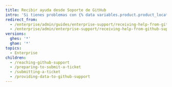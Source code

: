 ```yaml
---
title: Recibir ayuda desde Soporte de GitHub
intro: 'Si tienes problemas con {% data variables.product.product_location_enterprise %}, {% data variables.contact.github_support %} puede ayudarte.'
redirect_from:
  - /enterprise/admin/guides/enterprise-support/receiving-help-from-github-enterprise-support/
  - /enterprise/admin/enterprise-support/receiving-help-from-github-support
versions:
  ghes: '*'
  ghae: '*'
topics:
  - Enterprise
children:
  - /reaching-github-support
  - /preparing-to-submit-a-ticket
  - /submitting-a-ticket
  - /providing-data-to-github-support
---
```



